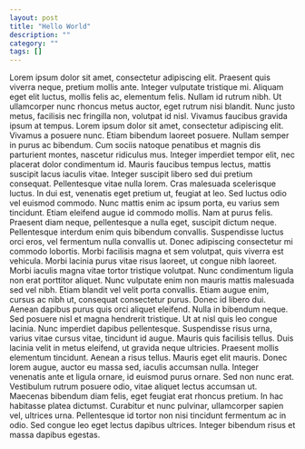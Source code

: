 ```yaml
---
layout: post
title: "Hello World"
description: ""
category: ""
tags: []
---
```

Lorem ipsum dolor sit amet, consectetur adipiscing elit. Praesent quis viverra neque, pretium mollis ante. Integer vulputate tristique mi. Aliquam eget elit luctus, mollis felis ac, elementum felis. Nullam id rutrum nibh. Ut ullamcorper nunc rhoncus metus auctor, eget rutrum nisi blandit. Nunc justo metus, facilisis nec fringilla non, volutpat id nisl. Vivamus faucibus gravida ipsum at tempus. Lorem ipsum dolor sit amet, consectetur adipiscing elit. Vivamus a posuere nunc. Etiam bibendum laoreet posuere. Nullam semper in purus ac bibendum. Cum sociis natoque penatibus et magnis dis parturient montes, nascetur ridiculus mus. Integer imperdiet tempor elit, nec placerat dolor condimentum id. Mauris faucibus tempus lectus, mattis suscipit lacus iaculis vitae. Integer suscipit libero sed dui pretium consequat. Pellentesque vitae nulla lorem. Cras malesuada scelerisque luctus. In dui est, venenatis eget pretium ut, feugiat at leo. Sed luctus odio vel euismod commodo. Nunc mattis enim ac ipsum porta, eu varius sem tincidunt. Etiam eleifend augue id commodo mollis. Nam at purus felis. Praesent diam neque, pellentesque a nulla eget, suscipit dictum neque. Pellentesque interdum enim quis bibendum convallis. Suspendisse luctus orci eros, vel fermentum nulla convallis ut. Donec adipiscing consectetur mi commodo lobortis. Morbi facilisis magna et sem volutpat, quis viverra est vehicula. Morbi lacinia purus vitae risus laoreet, ut congue nibh laoreet. Morbi iaculis magna vitae tortor tristique volutpat. Nunc condimentum ligula non erat porttitor aliquet. Nunc vulputate enim non mauris mattis malesuada sed vel nibh. Etiam blandit vel velit porta convallis. Etiam augue enim, cursus ac nibh ut, consequat consectetur purus. Donec id libero dui. Aenean dapibus purus quis orci aliquet eleifend. Nulla in bibendum neque. Sed posuere nisl et magna hendrerit tristique. Ut at nisl quis leo congue lacinia. Nunc imperdiet dapibus pellentesque. Suspendisse risus urna, varius vitae cursus vitae, tincidunt id augue. Mauris quis facilisis tellus. Duis lacinia velit in metus eleifend, ut gravida neque ultricies. Praesent mollis elementum tincidunt. Aenean a risus tellus. Mauris eget elit mauris. Donec lorem augue, auctor eu massa sed, iaculis accumsan nulla. Integer venenatis ante et ligula ornare, id euismod purus ornare. Sed non nunc erat. Vestibulum rutrum posuere odio, vitae aliquet lectus accumsan ut. Maecenas bibendum diam felis, eget feugiat erat rhoncus pretium. In hac habitasse platea dictumst. Curabitur et nunc pulvinar, ullamcorper sapien vel, ultrices urna. Pellentesque id tortor non nisi tincidunt fermentum ac in odio. Sed congue leo eget lectus dapibus ultrices. Integer bibendum risus et massa dapibus egestas. 
